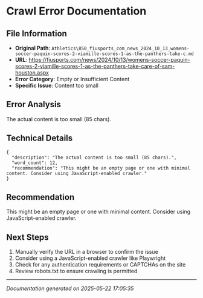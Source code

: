 # Crawl Error Documentation

## File Information
- **Original Path**: `Athletics\850_fiusports_com_news_2024_10_13_womens-soccer-paquin-scores-2-viamille-scores-1-as-the-panthers-take-c.md`
- **URL**: https://fiusports.com/news/2024/10/13/womens-soccer-paquin-scores-2-viamille-scores-1-as-the-panthers-take-care-of-sam-houston.aspx
- **Error Category**: Empty or Insufficient Content
- **Specific Issue**: Content too small

## Error Analysis
The actual content is too small (85 chars).

## Technical Details
```
{
  "description": "The actual content is too small (85 chars).",
  "word_count": 12,
  "recommendation": "This might be an empty page or one with minimal content. Consider using JavaScript-enabled crawler."
}
```

## Recommendation
This might be an empty page or one with minimal content. Consider using JavaScript-enabled crawler.

## Next Steps
1. Manually verify the URL in a browser to confirm the issue
2. Consider using a JavaScript-enabled crawler like Playwright
3. Check for any authentication requirements or CAPTCHAs on the site
4. Review robots.txt to ensure crawling is permitted

---
*Documentation generated on 2025-05-22 17:05:35*
